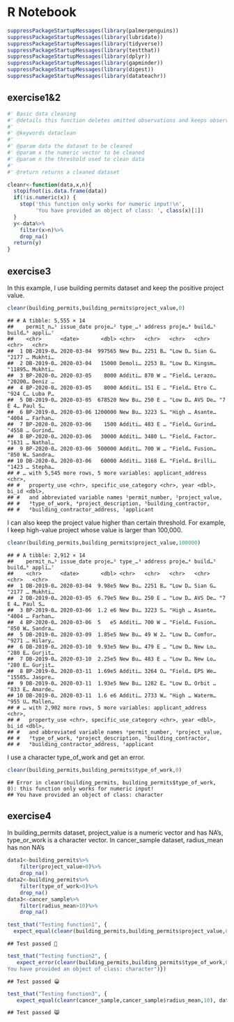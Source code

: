 R Notebook
================

``` r
suppressPackageStartupMessages(library(palmerpenguins))
suppressPackageStartupMessages(library(lubridate))
suppressPackageStartupMessages(library(tidyverse))
suppressPackageStartupMessages(library(testthat))
suppressPackageStartupMessages(library(dplyr))
suppressPackageStartupMessages(library(gapminder))
suppressPackageStartupMessages(library(digest))
suppressPackageStartupMessages(library(datateachr))
```

## exercise1&2

``` r
#' Basic data cleaning
#' @details this function deletes omitted observations and keeps observations above a threshold (for example: you can use 0 as the threshold and keep positive observations). 
#'
#' @keywords dataclean
#'
#' @param data the dataset to be cleaned
#' @param x the numeric vector to be cleaned
#' @param n the threshold used to clean data
#'
#' @return returns a cleaned dataset

cleanr<-function(data,x,n){
  stopifnot(is.data.frame(data))
  if(!is.numeric(x)) {
    stop('this function only works for numeric input!\n',
         'You have provided an object of class: ', class(x)[1])
  }
  y<-data%>%
    filter(x>n)%>%
    drop_na()
  return(y)
}
```

## exercise3

In this example, I use building permits dataset and keep the positive
project value.

``` r
cleanr(building_permits,building_permits$project_value,0)
```

    ## # A tibble: 5,555 × 14
    ##    permit_n…¹ issue_date proje…² type_…³ address proje…⁴ build…⁵ build…⁶ appli…⁷
    ##    <chr>      <date>       <dbl> <chr>   <chr>   <chr>   <chr>   <chr>   <chr>  
    ##  1 DB-2019-0… 2020-03-04  997565 New Bu… 2251 B… "Low D… Sian G… "2177 … Mukhti…
    ##  2 DB-2019-0… 2020-03-04   15000 Demoli… 2253 B… "Low D… Kingsm… "11895… Mukhti…
    ##  3 BP-2020-0… 2020-03-05    8000 Additi… 870 W … "Field… Lerazo… "20200… Deniz …
    ##  4 BP-2020-0… 2020-03-05    8000 Additi… 151 E … "Field… Etro C… "924 C… Luba P…
    ##  5 DB-2019-0… 2020-03-05  678520 New Bu… 250 E … "Low D… AVS De… "7 E 4… Paul S…
    ##  6 BP-2019-0… 2020-03-06 1200000 New Bu… 3223 S… "High … Asante… "4004 … Farhan…
    ##  7 BP-2020-0… 2020-03-06    1500 Additi… 483 E … "Field… Gurind… "4558 … Gurind…
    ##  8 BP-2020-0… 2020-03-06   30000 Additi… 3480 L… "Field… Factor… "1631 … Nathal…
    ##  9 BP-2020-0… 2020-03-06  500000 Additi… 700 W … "Field… Fusion… "850 W… Sandra…
    ## 10 DB-2020-0… 2020-03-06   60000 Additi… 3168 E… "Field… Brilli… "1423 … Stepha…
    ## # … with 5,545 more rows, 5 more variables: applicant_address <chr>,
    ## #   property_use <chr>, specific_use_category <chr>, year <dbl>, bi_id <dbl>,
    ## #   and abbreviated variable names ¹​permit_number, ²​project_value,
    ## #   ³​type_of_work, ⁴​project_description, ⁵​building_contractor,
    ## #   ⁶​building_contractor_address, ⁷​applicant

I can also keep the project value higher than certain threshold. For
example, I keep high-value project whose value is larger than 100,000.

``` r
cleanr(building_permits,building_permits$project_value,100000)
```

    ## # A tibble: 2,912 × 14
    ##    permit_n…¹ issue_date proje…² type_…³ address proje…⁴ build…⁵ build…⁶ appli…⁷
    ##    <chr>      <date>       <dbl> <chr>   <chr>   <chr>   <chr>   <chr>   <chr>  
    ##  1 DB-2019-0… 2020-03-04  9.98e5 New Bu… 2251 B… "Low D… Sian G… "2177 … Mukhti…
    ##  2 DB-2019-0… 2020-03-05  6.79e5 New Bu… 250 E … "Low D… AVS De… "7 E 4… Paul S…
    ##  3 BP-2019-0… 2020-03-06  1.2 e6 New Bu… 3223 S… "High … Asante… "4004 … Farhan…
    ##  4 BP-2020-0… 2020-03-06  5   e5 Additi… 700 W … "Field… Fusion… "850 W… Sandra…
    ##  5 DB-2019-0… 2020-03-09  1.85e5 New Bu… 49 W 2… "Low D… Comfor… "9271 … Hilary…
    ##  6 DB-2019-0… 2020-03-10  9.93e5 New Bu… 479 E … "Low D… New Lo… "280 E… Gurjit…
    ##  7 DB-2019-0… 2020-03-10  2.25e5 New Bu… 483 E … "Low D… New Lo… "280 E… Gurjit…
    ##  8 BP-2019-0… 2020-03-11  1.69e5 Additi… 3264 O… "Field… EPS We… "15585… Jaspre…
    ##  9 DB-2019-0… 2020-03-11  1.93e5 New Bu… 1282 E… "Low D… Orbit … "833 E… Amarde…
    ## 10 DB-2019-0… 2020-03-11  1.6 e6 Additi… 2733 W… "High … Waterm… "955 U… Mallen…
    ## # … with 2,902 more rows, 5 more variables: applicant_address <chr>,
    ## #   property_use <chr>, specific_use_category <chr>, year <dbl>, bi_id <dbl>,
    ## #   and abbreviated variable names ¹​permit_number, ²​project_value,
    ## #   ³​type_of_work, ⁴​project_description, ⁵​building_contractor,
    ## #   ⁶​building_contractor_address, ⁷​applicant

I use a character type_of_work and get an error.

``` r
cleanr(building_permits,building_permits$type_of_work,0)
```

    ## Error in cleanr(building_permits, building_permits$type_of_work, 0): this function only works for numeric input!
    ## You have provided an object of class: character

## exercise4

In building_permits dataset, project_value is a numeric vector and has
NA’s, type_or_work is a character vector. In cancer_sample dataset,
radius_mean has non NA’s

``` r
data1<-building_permits%>%
    filter(project_value>0)%>%
    drop_na()
data2<-building_permits%>%
    filter(type_of_work>0)%>%
    drop_na() 
data3<-cancer_sample%>%
    filter(radius_mean>10)%>%
    drop_na() 
```

``` r
test_that("Testing function1", {
  expect_equal(cleanr(building_permits,building_permits$project_value,0),data1)})
```

    ## Test passed 🥳

``` r
test_that("Testing function2", {
   expect_error(cleanr(building_permits,building_permits$type_of_work,0),"this function only works for numeric input!
You have provided an object of class: character")})
```

    ## Test passed 😀

``` r
test_that("Testing function3", {
   expect_equal(cleanr(cancer_sample,cancer_sample$radius_mean,10), data3)})
```

    ## Test passed 😸
